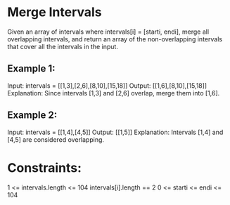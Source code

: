# Merge Intervals

Given an array of intervals where intervals[i] = [starti, endi], merge all overlapping intervals, and return an array of the non-overlapping intervals that cover all the intervals in the input.

## Example 1:

Input: intervals = [[1,3],[2,6],[8,10],[15,18]]
Output: [[1,6],[8,10],[15,18]]
Explanation: Since intervals [1,3] and [2,6] overlap, merge them into [1,6].

## Example 2:

Input: intervals = [[1,4],[4,5]]
Output: [[1,5]]
Explanation: Intervals [1,4] and [4,5] are considered overlapping.

# Constraints:

1 <= intervals.length <= 104
intervals[i].length == 2
0 <= starti <= endi <= 104
